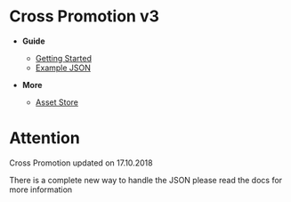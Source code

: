 # Cross Promotion v3

- **Guide**

  - [Getting Started](getting-started.md)
  - [Example JSON](example_json.md)

- **More**
  - [Asset Store](http://u3d.as/1h5R)

# Attention

Cross Promotion updated on 17.10.2018

There is a complete new way to handle the JSON please read the docs for more information
